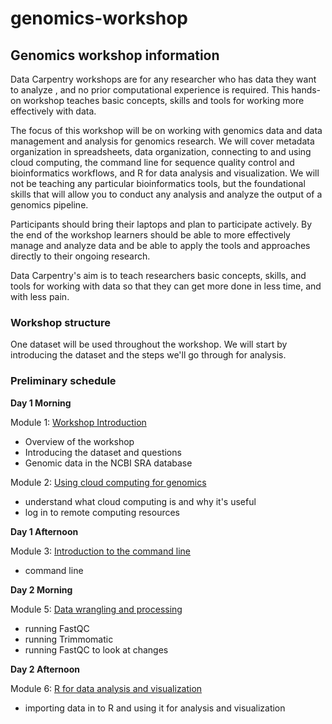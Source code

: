 # genomics-workshop

## Genomics workshop information

Data Carpentry workshops are for any researcher who has data they want to analyze , and no prior computational experience is required. This hands-on workshop teaches basic concepts, skills and tools for working more effectively with data.

The focus of this workshop will be on working with genomics data and data management and analysis for genomics research. We will cover metadata organization in spreadsheets, data organization, connecting to and using cloud computing, the command line for sequence quality control and bioinformatics workflows, and R for data analysis and visualization. We will not be teaching any particular bioinformatics tools, but the foundational skills that will allow you to conduct any analysis and analyze the output of a genomics pipeline.

Participants should bring their laptops and plan to participate actively. By the end of the workshop learners should be able to more effectively manage and analyze data and be able to apply the tools and approaches directly to their ongoing research.

Data Carpentry's aim is to teach researchers basic concepts, skills, and tools for working with data so that they can get more done in less time, and with less pain.

### Workshop structure

One dataset will be used throughout the workshop. We will start by introducing the dataset and the steps we'll go through 
for analysis. 

### Preliminary schedule

**Day 1 Morning**

Module 1: [Workshop Introduction](http://www.datacarpentry.org/introduction-genomics)
- Overview of the workshop
- Introducing the dataset and questions
- Genomic data in the NCBI SRA database

Module 2: [Using cloud computing for genomics](https://github.com/datacarpentry/cloud-genomics)  
- understand what cloud computing is and why it's useful
- log in to remote computing resources

**Day 1 Afternoon**

Module 3: [Introduction to the command line](https://github.com/datacarpentry/shell-genomics)  
- command line 

**Day 2 Morning**

Module 5: [Data wrangling and processing](https://github.com/datacarpentry/wrangling-genomics)  
- running FastQC
- running Trimmomatic
- running FastQC to look at changes

**Day 2 Afternoon**

Module 6: [R for data analysis and visualization](https://github.com/datacarpentry/R-genomics)
- importing data in to R and using it for analysis and visualization
